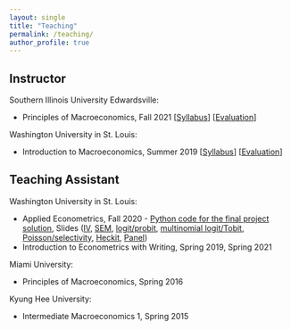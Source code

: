 ```yaml
---
layout: single
title: "Teaching"
permalink: /teaching/
author_profile: true
---
```


## Instructor

Southern Illinois University Edwardsville:
- Principles of Macroeconomics, Fall 2021 [[Syllabus](https://wleejin.github.io/files/2021_Fall_ECON111_syllabus.pdf)] [[Evaluation](https://wleejin.github.io/files/2021_Fall_ECON111_course_eval_final.pdf)]

Washington University in St. Louis:
- Introduction to Macroeconomics, Summer 2019 [[Syllabus](https://acadinfo.wustl.edu/syllabus/syllabus/SU2019/L/L11/1021/21)] [[Evaluation](https://wleejin.github.io/files/2019_Summer_ECON1021_Course_Eval.pdf)]

## Teaching Assistant

Washington University in St. Louis:
- Applied Econometrics, Fall 2020 - [Python code for the final project solution](https://github.com/wleejin/birthweight-smoking), Slides ([IV](https://wleejin.github.io/files/LN2_IV.pdf), [SEM](https://wleejin.github.io/files/LN3_SEM.pdf), [logit/probit](https://wleejin.github.io/files/LN4_logit_probit.pdf), [multinomial logit/Tobit](https://wleejin.github.io/files/LN5_multinomial_logit_Tobit.pdf), [Poisson/selectivity](https://wleejin.github.io/files/LN6_Poisson_selectivity.pdf), [Heckit](https://wleejin.github.io/files/LN7_Heckit.pdf), [Panel](https://wleejin.github.io/files/LN8_Panel.pdf))
- Introduction to Econometrics with Writing, Spring 2019, Spring 2021

Miami University:
- Principles of Macroeconomics, Spring 2016

Kyung Hee University:
- Intermediate Macroeconomics 1, Spring 2015
